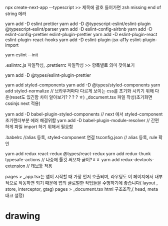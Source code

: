 npx create-next-app --typescript  >> 제목에 괄호 들어가면 zsh missing end of string 에러

yarn add -D eslint prettier
yarn add -D @typescript-eslint/eslint-plugin @typescript-eslint/parser
yarn add -D eslint-config-airbnb
yarn add -D eslint-config-prettier eslint-plugin-prettier
yarn add -D eslint-plugin-react eslint-plugin-react-hooks
yarn add -D eslint-plugin-jsx-a11y eslint-plugin-import

yarn eslint --init

.eslintrc.js 파일작성, .prettierrc 파일작성 >> 항목별로 의미 찾아보기

yarn add -D @types/eslint-plugin-prettier 

yarn add styled-components
yarn add -D @types/styled-components
yarn add styled-normalize // 브라우저마다 다르게 보이는 css를 초기화 시키기 위해 다운(reset도 있긴함 차이 알아보기? ? ? ? ㅎ)
_document.tsx 파일 작성(초기화면 cssinjs next 적용)

yarn add -D babel-plugin-styled-components // next 에서 styled-component 초기렌더부분 에러 해결위함
yarn add -D babel-plugin-module-resolver  // 간편하게 파일 import 하기 위해서 필요함

.babelrc //alias 등록, styled-component 연결 
tsconfig.json // alias 등록, rule 확인

yarn add redux react-redux @types/react-redux
yarn add redux-thunk typesafe-actions // 나중에 툴킷 써보자 굳이?ㅎㅎ
yarn add redux-devtools-extension // 데브툴 적용

pages > _app.tsx는 앱이 시작할 때 가장 먼저 호출되며, 라우팅도 이 페이지에서 내부적으로 작동하면 되기 때문에 앱의 글로벌한 작업들을 수행하기에 좋습니다( layout , store, interceptor, gtag)
pages > _document.tsx html 구조조작,( head, meta 태크 설정)
# drawing
